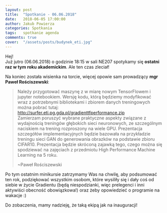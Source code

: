 ```yaml
---
layout: post
title:  "Spotkanie - 06.06.2018"
date:   2018-06-05 17:00:00
author: Jakub Powierza
categories: Spotkania
tags:	spotkanie agenda
comments: true
cover:  "/assets/posts/budynek_eti.jpg"
---
```


Hej!  
Już jutro (06.06.2018) o godzinie 18:15 w sali NE207 spotykamy się **ostatni raz w tym roku akademickim**. Ale ten czas zleciał!

Na koniec została wisienka na torcie, więcej opowie sam prowadzący **mgr Paweł Rościszewski**:

> Należy przygotować maszynę z w miarę nowym TensorFlowem i jupyter notebookiem. Wersję kodu, którą będziemy modyfikować
> wraz z potrzebnymi bibliotekami i zbiorem danych treningowych można pobrać tutaj:
> <a href="http://surfer.eti.pg.gda.pl/gradienttfperformance.zip">http://surfer.eti.pg.gda.pl/gradienttfperformance.zip</a>  
> Zamierzam poruszyć wybrane praktyczne aspekty związane z wydajnością treningów głębokich sieci neuronowych, ze szczególnym
> naciskiem na trening rozproszony na wiele GPU. Prezentacja szczegółów implementacyjnych będzie bazowała na przykładzie treningu
> sieci GAN do generowania obrazków na podstawie zbioru CIFAR10. Prezentacja będzie skróconą zajawką tego, czego można się spodziewać
> na zajęciach z przedmiotu High Performance Machine Learning na 5 roku.
>
> ~Paweł Rościszewski

Po tym ostatnim minikursie zatrzymamy Was na chwilę, aby podsumować ten rok, podziękować wszystkim osobom, które wysiliły się i dały coś
od siebie w życie Gradientu (będą niespodzianki, więc prelegenci i inni aktywiści obecność obowiązkowa!) oraz żeby opowiedzieć o programie
na wakacje :)

Do zobaczenia, mamy nadzieję, że taką ekipą jak na inauguracji!

